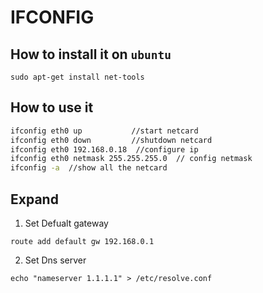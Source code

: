# IFCONFIG 


## How to install it on `ubuntu`


`sudo apt-get install net-tools`

## How to use it  

```bash 
ifconfig eth0 up           //start netcard 
ifconfig eth0 down         //shutdown netcard
ifconfig eth0 192.168.0.18  //configure ip 
ifconfig eth0 netmask 255.255.255.0  // config netmask 
ifconfig -a  //show all the netcard  
```

## Expand 

1. Set Defualt gateway 

```
route add default gw 192.168.0.1 
```

2. Set Dns server 

```
echo "nameserver 1.1.1.1" > /etc/resolve.conf 
```






